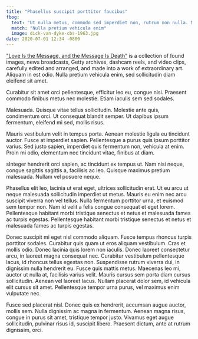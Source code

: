 ```yaml
---
title: "Phasellus suscipit porttitor faucibus"
fbog:
  text: "Ut nulla metus, commodo sed imperdiet non, rutrum non nulla. Maecenas at mi non justo fermentum scelerisque"
  match: "Nulla pretium vehicula enim"
  image: dick-van-dyke-cbs-1963.jpg
date: 2020-07-01 12:34 -0800
---
```

["Love Is the Message, and the Message Is Death"](https://www.moca.org/program/arthur-jafa-love-is-the-message-the-message-is-death) is a collection of found images, news broadcasts, Getty archives, dashcam reels, and video clips, carefully edited and arranged, and made into a work of extraordinary art. Aliquam in est odio. Nulla pretium vehicula enim, sed sollicitudin diam eleifend sit amet.

Curabitur sit amet orci pellentesque, efficitur leo eu, congue nisi. Praesent commodo finibus metus nec molestie. Etiam iaculis sem sed sodales.

Malesuada. Quisque vitae tellus sollicitudin. Molestie ante quis, condimentum orci. Ut consequat blandit semper. Ut dapibus ipsum fermentum, eleifend mi sed, mollis risus.

Mauris vestibulum velit in tempus porta. Aenean molestie ligula eu tincidunt auctor. Fusce at imperdiet sapien. Pellentesque a purus quis ipsum porttitor varius. Sed justo sapien, imperdiet quis fermentum non, vehicula at enim. Proin mi odio, elementum nec tincidunt vitae, finibus at diam.

sInteger hendrerit orci sapien, ac tincidunt ex tempus ut. Nam nisi neque, congue sagittis sagittis a, facilisis ac leo. Quisque maximus pretium malesuada. Nullam vel posuere neque.

Phasellus elit leo, lacinia ut erat eget, ultrices sollicitudin erat. Ut eu arcu ut neque malesuada sollicitudin imperdiet ut metus. Mauris eu enim nec arcu suscipit viverra non vel tellus. Nulla fermentum porttitor urna, et euismod sem tempor non. Nam id velit a felis congue consequat et eget lorem. Pellentesque habitant morbi tristique senectus et netus et malesuada fames ac turpis egestas. Pellentesque habitant morbi tristique senectus et netus et malesuada fames ac turpis egestas.

Donec suscipit mi eget nisl commodo aliquam. Fusce tempus rhoncus turpis porttitor sodales. Curabitur quis quam ut eros aliquam vestibulum. Cras et mollis odio. Donec lacinia quis lorem non iaculis. Donec laoreet consectetur arcu, in laoreet magna consequat nec. Curabitur vestibulum pellentesque lacus, id rhoncus tellus egestas non. Suspendisse rutrum viverra dui, in dignissim nulla hendrerit eu. Fusce quis mattis metus. Maecenas leo mi, auctor ut nulla at, facilisis varius velit. Mauris cursus sem porta diam cursus sollicitudin. Aenean vel laoreet lacus. Nullam placerat dolor sem, id vehicula elit cursus sit amet. Pellentesque tempor urna purus, vel maximus enim vulputate nec.

Fusce sed placerat nisl. Donec quis ex hendrerit, accumsan augue auctor, mollis sem. Nulla dignissim ac magna in fermentum. Aenean magna risus, congue in purus sit amet, tristique tempor justo. Vivamus eget augue sollicitudin, pulvinar risus id, suscipit libero. Praesent dictum, ante at rutrum dignissim, orci.
